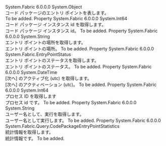 <Type Name="CodePackageEntryPoint" FullName="System.Fabric.Query.CodePackageEntryPoint">
  <TypeSignature Language="C#" Value="public sealed class CodePackageEntryPoint" />
  <TypeSignature Language="ILAsm" Value=".class public auto ansi sealed beforefieldinit CodePackageEntryPoint extends System.Object" />
  <TypeSignature Language="DocId" Value="T:System.Fabric.Query.CodePackageEntryPoint" />
  <TypeSignature Language="VB.NET" Value="Public NotInheritable Class CodePackageEntryPoint" />
  <TypeSignature Language="F#" Value="type CodePackageEntryPoint = class" />
  <AssemblyInfo>
    <AssemblyName>System.Fabric</AssemblyName>
    <AssemblyVersion>6.0.0.0</AssemblyVersion>
  </AssemblyInfo>
  <Base>
    <BaseTypeName>System.Object</BaseTypeName>
  </Base>
  <Interfaces />
  <Docs>
    <summary>
      <para>コード パッケージのエントリ ポイントを表します。</para>
    </summary>
    <remarks>To be added.</remarks>
  </Docs>
  <Members>
    <Member MemberName="CodePackageInstanceId">
      <MemberSignature Language="C#" Value="public long CodePackageInstanceId { get; }" />
      <MemberSignature Language="ILAsm" Value=".property instance int64 CodePackageInstanceId" />
      <MemberSignature Language="DocId" Value="P:System.Fabric.Query.CodePackageEntryPoint.CodePackageInstanceId" />
      <MemberSignature Language="VB.NET" Value="Public ReadOnly Property CodePackageInstanceId As Long" />
      <MemberSignature Language="F#" Value="member this.CodePackageInstanceId : int64" Usage="System.Fabric.Query.CodePackageEntryPoint.CodePackageInstanceId" />
      <MemberType>Property</MemberType>
      <AssemblyInfo>
        <AssemblyName>System.Fabric</AssemblyName>
        <AssemblyVersion>6.0.0.0</AssemblyVersion>
      </AssemblyInfo>
      <ReturnValue>
        <ReturnType>System.Int64</ReturnType>
      </ReturnValue>
      <Docs>
        <summary>
          <para>
            コード パッケージ インスタンス id を取得します。
            </para>
        </summary>
        <value>
          <para>コード パッケージ インスタンス id。</para>
        </value>
        <remarks>To be added.</remarks>
      </Docs>
    </Member>
    <Member MemberName="EntryPointLocation">
      <MemberSignature Language="C#" Value="public string EntryPointLocation { get; }" />
      <MemberSignature Language="ILAsm" Value=".property instance string EntryPointLocation" />
      <MemberSignature Language="DocId" Value="P:System.Fabric.Query.CodePackageEntryPoint.EntryPointLocation" />
      <MemberSignature Language="VB.NET" Value="Public ReadOnly Property EntryPointLocation As String" />
      <MemberSignature Language="F#" Value="member this.EntryPointLocation : string" Usage="System.Fabric.Query.CodePackageEntryPoint.EntryPointLocation" />
      <MemberType>Property</MemberType>
      <AssemblyInfo>
        <AssemblyName>System.Fabric</AssemblyName>
        <AssemblyVersion>6.0.0.0</AssemblyVersion>
      </AssemblyInfo>
      <ReturnValue>
        <ReturnType>System.String</ReturnType>
      </ReturnValue>
      <Docs>
        <summary>
          <para>エントリ ポイントの場所を取得します。</para>
        </summary>
        <value>
          <para>エントリ ポイントの場所。</para>
        </value>
        <remarks>To be added.</remarks>
      </Docs>
    </Member>
    <Member MemberName="EntryPointStatus">
      <MemberSignature Language="C#" Value="public System.Fabric.EntryPointStatus EntryPointStatus { get; }" />
      <MemberSignature Language="ILAsm" Value=".property instance valuetype System.Fabric.EntryPointStatus EntryPointStatus" />
      <MemberSignature Language="DocId" Value="P:System.Fabric.Query.CodePackageEntryPoint.EntryPointStatus" />
      <MemberSignature Language="VB.NET" Value="Public ReadOnly Property EntryPointStatus As EntryPointStatus" />
      <MemberSignature Language="F#" Value="member this.EntryPointStatus : System.Fabric.EntryPointStatus" Usage="System.Fabric.Query.CodePackageEntryPoint.EntryPointStatus" />
      <MemberType>Property</MemberType>
      <AssemblyInfo>
        <AssemblyName>System.Fabric</AssemblyName>
        <AssemblyVersion>6.0.0.0</AssemblyVersion>
      </AssemblyInfo>
      <ReturnValue>
        <ReturnType>System.Fabric.EntryPointStatus</ReturnType>
      </ReturnValue>
      <Docs>
        <summary>
          <para>エントリ ポイントのステータスを取得します。</para>
        </summary>
        <value>
          <para>エントリ ポイントのステータス。</para>
        </value>
        <remarks>To be added.</remarks>
      </Docs>
    </Member>
    <Member MemberName="NextActivationUtc">
      <MemberSignature Language="C#" Value="public DateTime NextActivationUtc { get; }" />
      <MemberSignature Language="ILAsm" Value=".property instance valuetype System.DateTime NextActivationUtc" />
      <MemberSignature Language="DocId" Value="P:System.Fabric.Query.CodePackageEntryPoint.NextActivationUtc" />
      <MemberSignature Language="VB.NET" Value="Public ReadOnly Property NextActivationUtc As DateTime" />
      <MemberSignature Language="F#" Value="member this.NextActivationUtc : DateTime" Usage="System.Fabric.Query.CodePackageEntryPoint.NextActivationUtc" />
      <MemberType>Property</MemberType>
      <AssemblyInfo>
        <AssemblyName>System.Fabric</AssemblyName>
        <AssemblyVersion>6.0.0.0</AssemblyVersion>
      </AssemblyInfo>
      <ReturnValue>
        <ReturnType>System.DateTime</ReturnType>
      </ReturnValue>
      <Docs>
        <summary>
          <para>[次へ] のアクティブ化 (utc) を取得します。</para>
        </summary>
        <value>
          <para>[次へ] のアクティベーション (utc)。</para>
        </value>
        <remarks>To be added.</remarks>
      </Docs>
    </Member>
    <Member MemberName="ProcessId">
      <MemberSignature Language="C#" Value="public long ProcessId { get; }" />
      <MemberSignature Language="ILAsm" Value=".property instance int64 ProcessId" />
      <MemberSignature Language="DocId" Value="P:System.Fabric.Query.CodePackageEntryPoint.ProcessId" />
      <MemberSignature Language="VB.NET" Value="Public ReadOnly Property ProcessId As Long" />
      <MemberSignature Language="F#" Value="member this.ProcessId : int64" Usage="System.Fabric.Query.CodePackageEntryPoint.ProcessId" />
      <MemberType>Property</MemberType>
      <AssemblyInfo>
        <AssemblyName>System.Fabric</AssemblyName>
        <AssemblyVersion>6.0.0.0</AssemblyVersion>
      </AssemblyInfo>
      <ReturnValue>
        <ReturnType>System.Int64</ReturnType>
      </ReturnValue>
      <Docs>
        <summary>
          <para>プロセス ID を取得します</para>
        </summary>
        <value>
          <para>プロセス id です。</para>
        </value>
        <remarks>To be added.</remarks>
      </Docs>
    </Member>
    <Member MemberName="RunAsUserName">
      <MemberSignature Language="C#" Value="public string RunAsUserName { get; }" />
      <MemberSignature Language="ILAsm" Value=".property instance string RunAsUserName" />
      <MemberSignature Language="DocId" Value="P:System.Fabric.Query.CodePackageEntryPoint.RunAsUserName" />
      <MemberSignature Language="VB.NET" Value="Public ReadOnly Property RunAsUserName As String" />
      <MemberSignature Language="F#" Value="member this.RunAsUserName : string" Usage="System.Fabric.Query.CodePackageEntryPoint.RunAsUserName" />
      <MemberType>Property</MemberType>
      <AssemblyInfo>
        <AssemblyName>System.Fabric</AssemblyName>
        <AssemblyVersion>6.0.0.0</AssemblyVersion>
      </AssemblyInfo>
      <ReturnValue>
        <ReturnType>System.String</ReturnType>
      </ReturnValue>
      <Docs>
        <summary>
          <para>ユーザー名として、実行を取得します。</para>
        </summary>
        <value>
          <para>ユーザー名として実行します。</para>
        </value>
        <remarks>To be added.</remarks>
      </Docs>
    </Member>
    <Member MemberName="Statistics">
      <MemberSignature Language="C#" Value="public System.Fabric.Query.CodePackageEntryPointStatistics Statistics { get; }" />
      <MemberSignature Language="ILAsm" Value=".property instance class System.Fabric.Query.CodePackageEntryPointStatistics Statistics" />
      <MemberSignature Language="DocId" Value="P:System.Fabric.Query.CodePackageEntryPoint.Statistics" />
      <MemberSignature Language="VB.NET" Value="Public ReadOnly Property Statistics As CodePackageEntryPointStatistics" />
      <MemberSignature Language="F#" Value="member this.Statistics : System.Fabric.Query.CodePackageEntryPointStatistics" Usage="System.Fabric.Query.CodePackageEntryPoint.Statistics" />
      <MemberType>Property</MemberType>
      <AssemblyInfo>
        <AssemblyName>System.Fabric</AssemblyName>
        <AssemblyVersion>6.0.0.0</AssemblyVersion>
      </AssemblyInfo>
      <ReturnValue>
        <ReturnType>System.Fabric.Query.CodePackageEntryPointStatistics</ReturnType>
      </ReturnValue>
      <Docs>
        <summary>
          <para>統計情報を取得します。</para>
        </summary>
        <value>
          <para>統計情報です。</para>
        </value>
        <remarks>To be added.</remarks>
      </Docs>
    </Member>
  </Members>
</Type>
